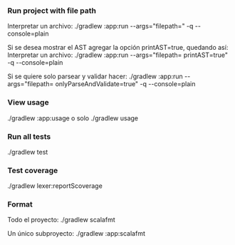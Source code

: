 ### Run project with file path
Interpretar un archivo: ./gradlew :app:run --args="filepath=<FilePath>" -q --console=plain

Si se desea mostrar el AST agregar la opción printAST=true, quedando así: Interpretar un archivo: 
./gradlew :app:run --args="filepath=<FilePath> printAST=true" -q --console=plain

Si se quiere solo parsear y validar hacer:
./gradlew :app:run --args="filepath=<FilePath> onlyParseAndValidate=true" -q --console=plain

### View usage
./gradlew :app:usage o solo ./gradlew usage

### Run all tests
./gradlew test

### Test coverage
./gradlew lexer:reportScoverage

### Format
Todo el proyecto: ./gradlew scalafmt

Un único subproyecto: ./gradlew :app:scalafmt